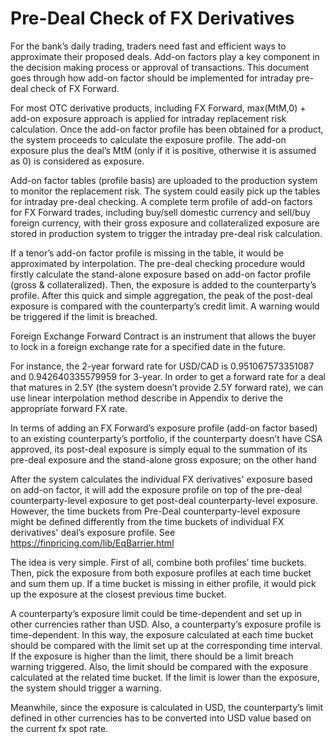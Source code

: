# Pre-Deal Check of FX Derivatives

For the bank’s daily trading, traders need fast and efficient ways to approximate their proposed deals. Add-on factors play a key component in the decision making process or approval of transactions. This document goes through how add-on factor should be implemented for intraday pre-deal check of FX Forward.
 
For most OTC derivative products, including FX Forward, max(MtM,0) + add-on exposure approach is applied for intraday replacement risk calculation. Once the add-on factor profile has been obtained for a product, the system proceeds to calculate the exposure profile. The add-on exposure plus the deal’s MtM (only if it is positive, otherwise it is assumed as 0) is considered as exposure.

Add-on factor tables (profile basis) are uploaded to the production system to monitor the replacement risk. The system could easily pick up the tables for intraday pre-deal checking. A complete term profile of add-on factors for FX Forward trades, including buy/sell domestic currency and sell/buy foreign currency, with their gross exposure and collateralized exposure are stored in production system to trigger the intraday pre-deal risk calculation. 

If a tenor’s add-on factor profile is missing in the table, it would be approximated by interpolation. The pre-deal checking procedure would firstly calculate the stand-alone exposure based on add-on factor profile (gross & collateralized). Then, the exposure is added to the counterparty’s profile. After this quick and simple aggregation, the peak of the post-deal exposure is compared with the counterparty’s credit limit. A warning would be triggered if the limit is breached.

Foreign Exchange Forward Contract is an instrument that allows the buyer to lock in a foreign exchange rate for a specified date in the future.

For instance, the 2-year forward rate for USD/CAD is 0.951067573351087 and 0.942640335579959 for 3-year. In order to get a forward rate for a deal that matures in 2.5Y (the system doesn’t provide 2.5Y forward rate), we can use linear interpolation method describe in Appendix to derive the appropriate forward FX rate.

In terms of adding an FX Forward’s exposure profile (add-on factor based) to an existing counterparty’s portfolio, if the counterparty doesn’t have CSA approved, its post-deal exposure is simply equal to the summation of its pre-deal exposure and the stand-alone gross exposure; on the other hand

After the system calculates the individual FX derivatives' exposure based on add-on factor, it will add the exposure profile on top of the pre-deal counterparty-level exposure to get post-deal counterparty-level exposure. However, the time buckets from Pre-Deal counterparty-level exposure might be defined differently from the time buckets of individual FX derivatives' deal’s exposure profile. See https://finpricing.com/lib/EqBarrier.html
 
The idea is very simple. First of all, combine both profiles’ time buckets. Then, pick the exposure from both exposure profiles at each time bucket and sum them up. If a time bucket is missing in either profile, it would pick up the exposure at the closest previous time bucket.

A counterparty’s exposure limit could be time-dependent and set up in other currencies rather than USD. Also, a counterparty’s exposure profile is time-dependent. In this way, the exposure calculated at each time bucket should be compared with the limit set up at the corresponding time interval. If the exposure is higher than the limit, there should be a limit breach warning triggered. Also, the limit should be compared with the exposure calculated at the related time bucket. If the limit is lower than the exposure, the system should trigger a warning.
 
Meanwhile, since the exposure is calculated in USD, the counterparty’s limit defined in other currencies has to be converted into USD value based on the current fx spot rate.
